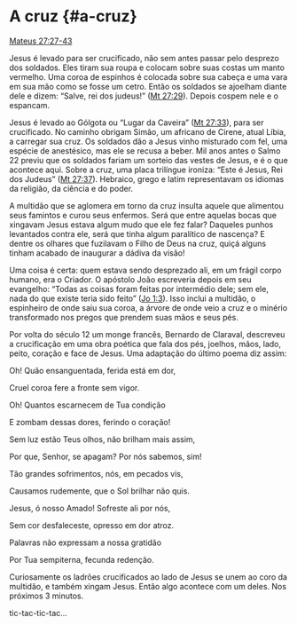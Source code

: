 # A cruz {#a-cruz}

[Mateus 27:27-43](http://bibliaonline.com.br/acf/mt/27/27-43)

Jesus é levado para ser crucificado, não sem antes passar pelo desprezo dos soldados. Eles tiram sua roupa e colocam sobre suas costas um manto vermelho. Uma coroa de espinhos é colocada sobre sua cabeça e uma vara em sua mão como se fosse um cetro. Então os soldados se ajoelham diante dele e dizem: “Salve, rei dos judeus!” ([Mt 27:29](http://bibliaonline.com.br/acf/mt/27/29)). Depois cospem nele e o espancam.

Jesus é levado ao Gólgota ou “Lugar da Caveira” ([Mt 27:33](http://bibliaonline.com.br/acf/mt/27/33)), para ser crucificado. No caminho obrigam Simão, um africano de Cirene, atual Líbia, a carregar sua cruz. Os soldados dão a Jesus vinho misturado com fel, uma espécie de anestésico, mas ele se recusa a beber. Mil anos antes o Salmo 22 previu que os soldados fariam um sorteio das vestes de Jesus, e é o que acontece aqui. Sobre a cruz, uma placa trilíngue ironiza: “Este é Jesus, Rei dos Judeus” ([Mt 27:37](http://bibliaonline.com.br/acf/mt/27/37)). Hebraico, grego e latim representavam os idiomas da religião, da ciência e do poder.

A multidão que se aglomera em torno da cruz insulta aquele que alimentou seus famintos e curou seus enfermos. Será que entre aquelas bocas que xingavam Jesus estava algum mudo que ele fez falar? Daqueles punhos levantados contra ele, será que tinha algum paralítico de nascença? E dentre os olhares que fuzilavam o Filho de Deus na cruz, quiçá alguns tinham acabado de inaugurar a dádiva da visão!

Uma coisa é certa: quem estava sendo desprezado ali, em um frágil corpo humano, era o Criador. O apóstolo João escreveria depois em seu evangelho: “Todas as coisas foram feitas por intermédio dele; sem ele, nada do que existe teria sido feito” ([Jo 1:3](http://bibliaonline.com.br/acf/jo/1/3)). Isso inclui a multidão, o espinheiro de onde saiu sua coroa, a árvore de onde veio a cruz e o minério transformado nos pregos que prendem suas mãos e seus pés.

Por volta do século 12 um monge francês, Bernardo de Claraval, descreveu a crucificação em uma obra poética que fala dos pés, joelhos, mãos, lado, peito, coração e face de Jesus. Uma adaptação do último poema diz assim:

Oh! Quão ensanguentada, ferida está em dor,

Cruel coroa fere a fronte sem vigor.

Oh! Quantos escarnecem de Tua condição

E zombam dessas dores, ferindo o coração!

Sem luz estão Teus olhos, não brilham mais assim,

Por que, Senhor, se apagam? Por nós sabemos, sim!

Tão grandes sofrimentos, nós, em pecados vis,

Causamos rudemente, que o Sol brilhar não quis.

Jesus, ó nosso Amado! Sofreste ali por nós,

Sem cor desfaleceste, opresso em dor atroz.

Palavras não expressam a nossa gratidão

Por Tua sempiterna, fecunda redenção.

Curiosamente os ladrões crucificados ao lado de Jesus se unem ao coro da multidão, e também xingam Jesus. Então algo acontece com um deles. Nos próximos 3 minutos.

tic-tac-tic-tac...